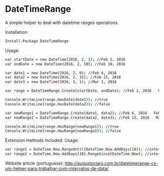 # DateTimeRange
A simple helper to deal with datetime ranges operations.

Installation:
```sh
Install-Package DateTimeRange
```

Usage:

```sh
var startDate = new DateTime(2016, 2, 1); //Feb 1, 2016
var endDate = new DateTime(2016, 2, 10); //Feb 10, 2016

var date1 = new DateTime(2016, 2, 6); //Feb 6, 2016
var data2 = new DateTime(2016, 2, 15); //Feb 15, 2016
var date3 = new DateTime(2016, 3, 1); //Mar 1, 2016

var range = DateTimeRange.Create(startDate, endDate); //Feb 1, 2016 - Feb 10, 2016

Console.WriteLine(range.HasDate(date1)); //true
Console.WriteLine(range.HasDate(data2)); //false

var newRange1 = DateTimeRange.Create(date1, data2); //Feb 6, 2016 - Feb 15, 2016
var newRange2 = DateTimeRange.Create(data2, date3); //Feb 15, 2016 - Mar 1, 2016

Console.WriteLine(range.HasRange(newRange1)); //true
Console.WriteLine(range.HasRange(newRange2)); //false
```

Extension methods included. Usage:

```sh
var range1 = DateTime.Now.RangeUntil(DateTime.Now.AddDays(10)); //interval between today and 10 days from now
var range2 = DateTime.Now.AddDays(10).RangeSince(DateTime.Now); //interval between today and 10 days from now
```


Website article (portuguese): http://augustoclaro.com.br/datetimerange-cs-um-helper-para-trabalhar-com-intervalos-de-data/